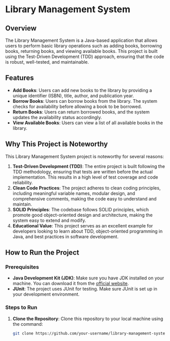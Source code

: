 # Library Management System

## Overview

The Library Management System is a Java-based application that allows users to perform basic library operations such as adding books, borrowing books, returning books, and viewing available books. This project is built using the Test-Driven Development (TDD) approach, ensuring that the code is robust, well-tested, and maintainable.

## Features

- **Add Books**: Users can add new books to the library by providing a unique identifier (ISBN), title, author, and publication year.
- **Borrow Books**: Users can borrow books from the library. The system checks for availability before allowing a book to be borrowed.
- **Return Books**: Users can return borrowed books, and the system updates the availability status accordingly.
- **View Available Books**: Users can view a list of all available books in the library.

## Why This Project is Noteworthy

This Library Management System project is noteworthy for several reasons:

1. **Test-Driven Development (TDD)**: The entire project is built following the TDD methodology, ensuring that tests are written before the actual implementation. This results in a high level of test coverage and code reliability.
2. **Clean Code Practices**: The project adheres to clean coding principles, including meaningful variable names, modular design, and comprehensive comments, making the code easy to understand and maintain.
3. **SOLID Principles**: The codebase follows SOLID principles, which promote good object-oriented design and architecture, making the system easy to extend and modify.
4. **Educational Value**: This project serves as an excellent example for developers looking to learn about TDD, object-oriented programming in Java, and best practices in software development.

## How to Run the Project

### Prerequisites

- **Java Development Kit (JDK)**: Make sure you have JDK installed on your machine. You can download it from the [official website](https://www.oracle.com/java/technologies/javase-jdk11-downloads.html).
- **JUnit**: The project uses JUnit for testing. Make sure JUnit is set up in your development environment.

### Steps to Run

1. **Clone the Repository**: Clone this repository to your local machine using the command:
   ```bash
   git clone https://github.com/your-username/library-management-system.git
